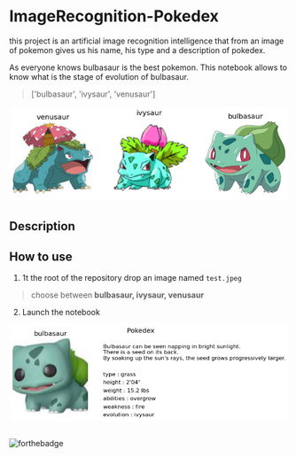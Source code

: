 # ImageRecognition-Pokedex

this project is an artificial image recognition intelligence that from an image of pokemon gives us his name, his type and a description of pokedex.

As everyone knows bulbasaur is the best pokemon. This notebook allows to know what is the stage of evolution of bulbasaur.
> ['bulbasaur', 'ivysaur', 'venusaur']

![This is an image](https://github.com/Ligny/ImageRecognition-Pokedex/blob/main/ressources/output.png)

## Description

## How to use

1. 1t the root of the repository drop an image named `test.jpeg`
> choose between **bulbasaur, ivysaur, venusaur**

2. Launch the notebook

![This is an image](https://github.com/Ligny/ImageRecognition-Pokedex/blob/main/ressources/pokedex.png)

##
![forthebadge](http://forthebadge.com/images/badges/built-with-love.svg)
